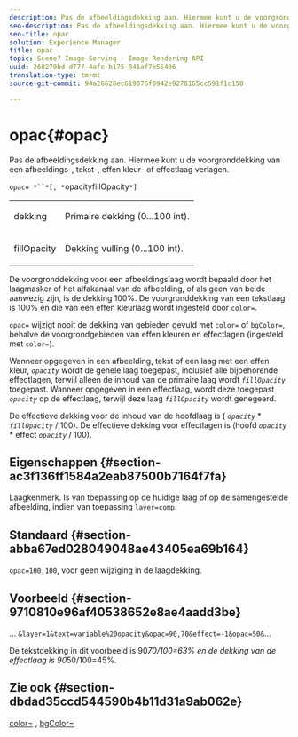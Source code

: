 ```yaml
---
description: Pas de afbeeldingsdekking aan. Hiermee kunt u de voorgronddekking van een afbeeldings-, tekst-, effen kleur- of effectlaag verlagen.
seo-description: Pas de afbeeldingsdekking aan. Hiermee kunt u de voorgronddekking van een afbeeldings-, tekst-, effen kleur- of effectlaag verlagen.
seo-title: opac
solution: Experience Manager
title: opac
topic: Scene7 Image Serving - Image Rendering API
uuid: 268279bd-d777-4afe-b175-841af7e55406
translation-type: tm+mt
source-git-commit: 94a26628ec619076f0942e9278165cc591f1c150

---
```



# opac{#opac}

Pas de afbeeldingsdekking aan. Hiermee kunt u de voorgronddekking van een afbeeldings-, tekst-, effen kleur- of effectlaag verlagen.

`opac= *``*[, *`opacityfillOpacity`*]`

<table id="simpletable_DA4B5D86C496480886FADB284AD6047F"> 
 <tr class="strow"> 
  <td class="stentry"> <p><span class="varname"> dekking</span> </p> </td> 
  <td class="stentry"> <p>Primaire dekking (0...100 int). </p></td> 
 </tr> 
 <tr class="strow"> 
  <td class="stentry"> <p><span class="varname"> fillOpacity</span> </p></td> 
  <td class="stentry"> <p>Dekking vulling (0...100 int). </p></td> 
 </tr> 
</table>

De voorgronddekking voor een afbeeldingslaag wordt bepaald door het laagmasker of het alfakanaal van de afbeelding, of als geen van beide aanwezig zijn, is de dekking 100%. De voorgronddekking van een tekstlaag is 100% en die van een effen kleurlaag wordt ingesteld door `color=`.

`opac=` wijzigt nooit de dekking van gebieden gevuld met `color=` of `bgColor=`, behalve de voorgrondgebieden van effen kleuren en effectlagen (ingesteld met `color=`).

Wanneer opgegeven in een afbeelding, tekst of een laag met een effen kleur, *`opacity`* wordt de gehele laag toegepast, inclusief alle bijbehorende effectlagen, terwijl alleen de inhoud van de primaire laag wordt *`fillOpacity`* toegepast. Wanneer opgegeven in een effectlaag, wordt deze toegepast *`opacity`* op de effectlaag, terwijl deze laag *`fillOpacity`* wordt genegeerd.

De effectieve dekking voor de inhoud van de hoofdlaag is ( *`opacity`* * *`fillOpacity`* / 100). De effectieve dekking voor effectlagen is (hoofd *`opacity`* * effect *`opacity`* / 100).

## Eigenschappen {#section-ac3f136ff1584a2eab87500b7164f7fa}

Laagkenmerk. Is van toepassing op de huidige laag of op de samengestelde afbeelding, indien van toepassing `layer=comp`.

## Standaard {#section-abba67ed028049048ae43405ea69b164}

`opac=100,100`, voor geen wijziging in de laagdekking.

## Voorbeeld {#section-9710810e96af40538652e8ae4aadd3be}

… `&layer=1&text=variable%20opacity&opac=90,70&effect=-1&opac=50&`…

De tekstdekking in dit voorbeeld is 90*70/100=63% en de dekking van de effectlaag is 90*50/100=45%.

## Zie ook {#section-dbdad35ccd544590b4b11d31a9ab062e}

[color=](/help/aem-is-ir-api/is-api/http-ref/image-serving-api-ref/c-http-protocol-reference/c-data-types/r-is-http-color.md) , [bgColor=](../../../../../is-api/http-ref/image-serving-api-ref/c-http-protocol-reference/c-command-reference/r-bgcolor.md#reference-441371ba4ef54fe781887c5ae448f6ab)
